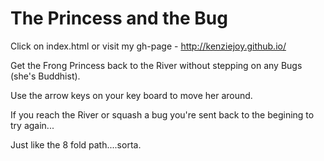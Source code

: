 The Princess and the Bug
===============================

Click on index.html or visit my gh-page - http://kenziejoy.github.io/

Get the Frong Princess back to the River without stepping on any Bugs (she's Buddhist).

Use the arrow keys on your key board to move her around.

If you reach the River or squash a bug you're sent back to the begining to try again...

Just like the 8 fold path....sorta.
